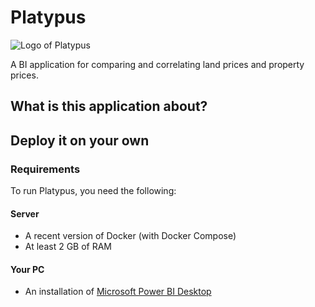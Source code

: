 # Platypus

![Logo of Platypus](.assets/logo.jpg)

A BI application for comparing and correlating land prices and property prices.

## What is this application about?

## Deploy it on your own

### Requirements

To run Platypus, you need the following:

#### Server

- A recent version of Docker (with Docker Compose)
- At least 2 GB of RAM

#### Your PC

- An installation of [Microsoft Power BI Desktop](https://aka.ms/pbidesktopstore)
